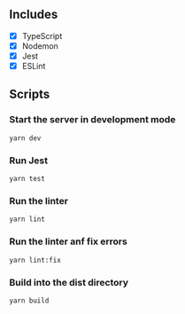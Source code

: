 ## Includes
- [x] TypeScript
- [x] Nodemon
- [x] Jest
- [x] ESLint
  
## Scripts
### Start the server in development mode
```yarn dev```

### Run Jest
```yarn test```

### Run the linter
```yarn lint```

### Run the linter anf fix errors
```yarn lint:fix```

### Build into the dist directory
```yarn build```